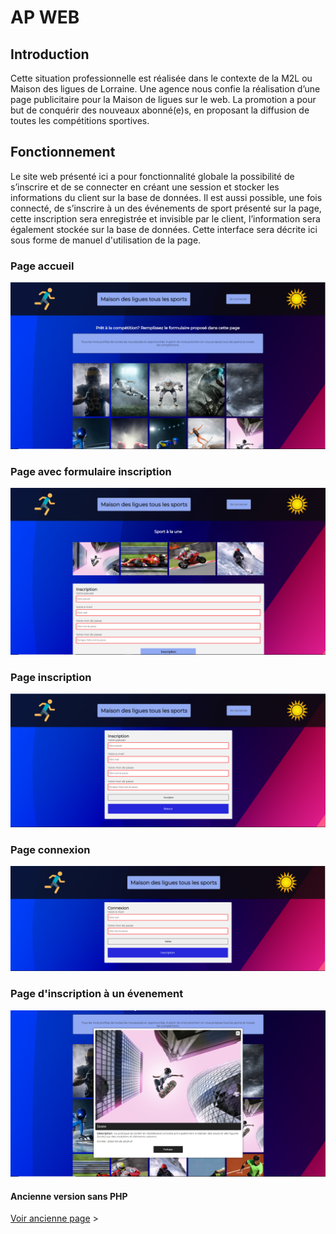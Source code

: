 # AP WEB

## Introduction

Cette situation professionnelle est réalisée dans le contexte de la M2L ou Maison des ligues de Lorraine. Une agence nous confie la réalisation d’une page publicitaire pour la Maison de ligues sur le web. La promotion a pour but de conquérir des nouveaux abonné(e)s, en proposant la diffusion de toutes les compétitions sportives.

## Fonctionnement

Le site web présenté ici a pour fonctionnalité globale la possibilité de s’inscrire et de se connecter en créant une session et stocker les informations du client sur la base de données. Il est aussi possible, une fois connecté, de s’inscrire à un des événements de sport présenté sur la page, cette inscription sera enregistrée et invisible par le client, l’information sera également stockée sur la base de données. Cette interface sera décrite ici sous forme de manuel d'utilisation de la page.

### Page accueil

![Image WebSite](./capture_projet/page_accueil.PNG)

### Page avec formulaire inscription

![Image WebSite](./capture_projet/page_accueil2_inscription.PNG)

### Page inscription

![Image WebSite](./capture_projet/page_inscription.PNG)

### Page connexion

![Image WebSite](./capture_projet/page_connecter.PNG)

### Page d'inscription à un évenement

![Image WebSite](./capture_projet/evenement_inscription.png)


#### Ancienne version sans PHP
[Voir ancienne page](https://tinou95.github.io/PPE_streaming/PPE_sans_php/page1.html) &gt;